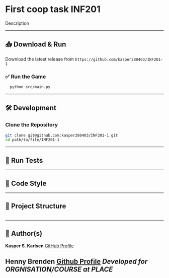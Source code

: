 # First coop task INF201

Description

---

## 📥 Download & Run

Download the latest release from 
```https://github.com/kasper280403/INF201-1 ```

### ✅ Run the Game

```bash
  python src/main.py
```
---
## 🛠️ Development

### Clone the Repository

```bash
git clone git@github.com:kasper280403/INF201-1.git
cd path/to/file/INF201-1
```

---

## 🧪 Run Tests

---

## 🧹 Code Style

---

## 🧱 Project Structure

```

```

---

## 👤 Author(s)

**Kasper S. Karlsen**
[GitHub Profile](https://github.com/kasper280403)

**Henny Brenden**
[Github Profile](https://github.com/hennybrenden)
_Developed for ORGNISATION/COURSE at PLACE_
---

